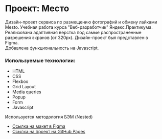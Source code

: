 # Проект: Место


Дизайн-проект сервиса по размещению фотографий и обмену лайками Mesto. Учебная работа курса "Веб-разработчик" Яндекс.Практикума.
Реализована адаптивная верстка под самые распространенные разрешения экранов (от 320px). 
Дизайн-проект был представлен в Figma.  
Добавлена функциональность на Javascript.  

### Используемые технологии:

* HTML
* CSS
* Flexbox
* Grid Layout
* Media queries
* Popup
* Form
* Javascript

Используется методология БЭМ (Nested)

* [Ссылка на макет в Figma](https://www.figma.com/file/2cn9N9jSkmxD84oJik7xL7/JavaScript.-Sprint-4?node-id=0%3A1)
* [Ссылка на проект на GitHub Pages](https://lakatosska.github.io/mesto-project)



